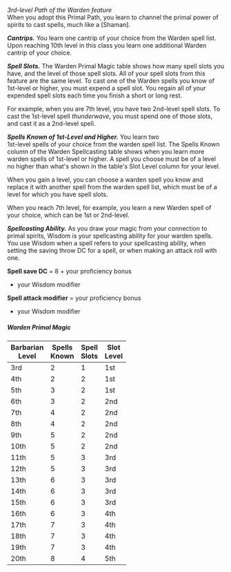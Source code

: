 _3rd-level Path of the Warden feature_  
When you adopt this Primal Path, you learn to channel the primal power of spirits to cast spells, much like a [Shaman].

_**Cantrips.**_ You learn one cantrip of your choice from the Warden spell list. Upon reaching 10th level in this class you learn one additional Warden cantrip of your choice.

_**Spell Slots.**_ The Warden Primal Magic table shows how many spell slots you have, and the level of those spell slots. All of your spell slots from this feature are the same level. To cast one of the Warden spells you know of 1st-level or higher, you must expend a spell slot. You regain all of your expended spell slots each time you finish a short or long rest.

For example, when you are 7th level, you have two 2nd-level spell slots. To cast the 1st-level spell _thunderwave_, you must spend one of those slots, and cast it as a 2nd-level spell.

_**Spells Known of 1st-Level and Higher.**_ You learn two  
1st-level spells of your choice from the warden spell list. The Spells Known column of the Warden Spellcasting table shows when you learn more warden spells of 1st-level or higher. A spell you choose must be of a level no higher than what's shown in the table's Slot Level column for your level.

When you gain a level, you can choose a warden spell you know and replace it with another spell from the warden spell list, which must be of a level for which you have spell slots.

When you reach 7th level, for example, you learn a new Warden spell of your choice, which can be 1st or 2nd-level.

_**Spellcasting Ability.**_ As you draw your magic from your connection to primal spirits, Wisdom is your spellcasting ability for your warden spells. You use Wisdom when a spell refers to your spellcasting ability, when setting the saving throw DC for a spell, or when making an attack roll with one.

**Spell save DC** = 8 + your proficiency bonus  
+ your Wisdom modifier

**Spell attack modifier** = your proficiency bonus  
+ your Wisdom modifier


##### Warden Primal Magic

| Barbarian  <br>Level | Spells  <br>Known | Spell  <br>Slots | Slot  <br>Level |
| -------------------- | ----------------- | ---------------- | --------------- |
| 3rd                  | 2                 | 1                | 1st             |
| 4th                  | 2                 | 2                | 1st             |
| 5th                  | 3                 | 2                | 1st             |
| 6th                  | 3                 | 2                | 2nd             |
| 7th                  | 4                 | 2                | 2nd             |
| 8th                  | 4                 | 2                | 2nd             |
| 9th                  | 5                 | 2                | 2nd             |
| 10th                 | 5                 | 2                | 2nd             |
| 11th                 | 5                 | 3                | 3rd             |
| 12th                 | 5                 | 3                | 3rd             |
| 13th                 | 6                 | 3                | 3rd             |
| 14th                 | 6                 | 3                | 3rd             |
| 15th                 | 6                 | 3                | 3rd             |
| 16th                 | 6                 | 3                | 4th             |
| 17th                 | 7                 | 3                | 4th             |
| 18th                 | 7                 | 3                | 4th             |
| 19th                 | 7                 | 3                | 4th             |
| 20th                 | 8                 | 4                | 5th             |
